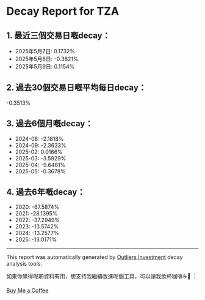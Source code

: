 # Decay Report for TZA

## 1. 最近三個交易日嘅decay：

- 2025年5月7日: 0.1732%
- 2025年5月8日: -0.3821%
- 2025年5月9日: 0.1154%

## 2. 過去30個交易日嘅平均每日decay：
-0.3513%

## 3. 過去6個月嘅decay：

- 2024-08: -2.1818%
- 2024-09: -2.3633%
- 2025-02: 0.0166%
- 2025-03: -3.5929%
- 2025-04: -9.6481%
- 2025-05: -0.3678%

## 4. 過去6年嘅decay：

- 2020: -67.5874%
- 2021: -28.1395%
- 2022: -37.2949%
- 2023: -13.5742%
- 2024: -13.2577%
- 2025: -13.0171%
---

This report was automatically generated by [Outliers Investment](https://outliersecon.github.io/Outliers-Investment/) decay analysis tools.

如果你覺得呢啲資料有用，想支持我繼續改進呢個工具，可以請我飲杯咖啡☕🙏 ：

[Buy Me a Coffee](https://buymeacoffee.com/outliersecon)